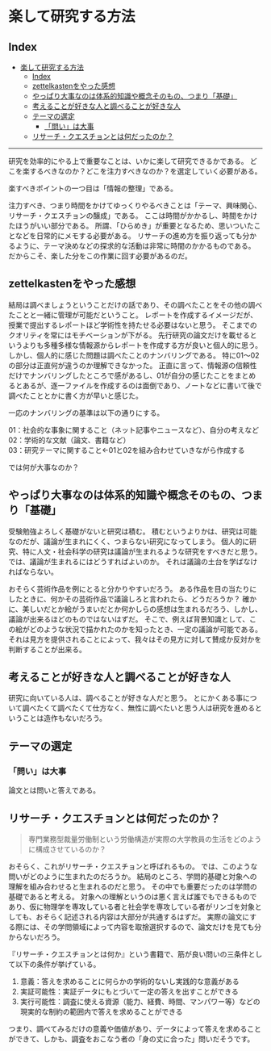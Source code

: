 # 楽して研究する方法

## Index

- [楽して研究する方法](#楽して研究する方法)
  - [Index](#index)
  - [zettelkastenをやった感想](#zettelkastenをやった感想)
  - [やっぱり大事なのは体系的知識や概念そのもの、つまり「基礎」](#やっぱり大事なのは体系的知識や概念そのものつまり基礎)
  - [考えることが好きな人と調べることが好きな人](#考えることが好きな人と調べることが好きな人)
  - [テーマの選定](#テーマの選定)
    - [「問い」は大事](#問いは大事)
  - [リサーチ・クエスチョンとは何だったのか？](#リサーチクエスチョンとは何だったのか)

---

研究を効率的にやる上で重要なことは、いかに楽して研究できるかである。
どこを楽するべきなのか？どこを注力すべきなのか？を選定していく必要がある。

楽すべきポイントの一つ目は「情報の整理」である。

注力すべき、つまり時間をかけてゆっくりやるべきことは「テーマ、興味関心、リサーチ・クエスチョンの醸成」である。
ここは時間がかかるし、時間をかけたほうがいい部分である。
所謂、「ひらめき」が重要となるため、思いついたことなどを日常的にメモする必要がある。
リサーチの進め方を振り返っても分かるように、テーマ決めなどの探求的な活動は非常に時間のかかるものである。
だからこそ、楽した分をこの作業に回す必要があるのだ。

## zettelkastenをやった感想

結局は調べましょうということだけの話であり、その調べたことをその他の調べたことと一緒に管理が可能だということ。
レポートを作成するイメージだが、授業で提出するレポートほど学術性を持たせる必要はないと思う。
そこまでのクオリティを常にはモチベーションが下がる。
先行研究の論文だけを載せるというよりも多種多様な情報源からレポートを作成する方が良いと個人的に思う。
しかし、個人的に感じた問題は調べたことのナンバリングである。
特に01～02の部分は正直何が違うのか理解できなかった。
正直に言って、情報源の信頼性だけでナンバリングしたところで感があるし、01が自分の感じたことをまとめるとあるが、逐一ファイルを作成するのは面倒であり、ノートなどに書いて後で調べたこととかに書く方が早いと感じた。

一応のナンバリングの基準は以下の通りにする。

01：社会的な事象に関すること（ネット記事やニュースなど）、自分の考えなど  
02：学術的な文献（論文、書籍など）  
03：研究テーマに関すること←01と02を組み合わせていきながら作成する

では何が大事なのか？

## やっぱり大事なのは体系的知識や概念そのもの、つまり「基礎」

受験勉強よろしく基礎がないと研究は積む。
積むというよりかは、研究は可能なのだが、議論が生まれにくく、つまらない研究になってしまう。
個人的に研究、特に人文・社会科学の研究は議論が生まれるような研究をすべきだと思う。
では、議論が生まれるにはどうすればよいのか。
それは議論の土台を学ばなければならない。

おそらく芸術作品を例にとると分かりやすいだろう。
ある作品を目の当たりにしたときに、何かその芸術作品で議論しろと言われたら、どうだろうか？
確かに、美しいだとか絵がうまいだとか何かしらの感想は生まれるだろう、しかし、議論が出来るほどのものではないはずだ。
そこで、例えば背景知識として、この絵がどのような状況で描かれたのかを知ったとき、一定の議論が可能である。
それは見方を提供されることによって、我々はその見方に対して賛成か反対かを判断することが出来る。

## 考えることが好きな人と調べることが好きな人

研究に向いている人は、調べることが好きな人だと思う。
とにかくある事について調べたくて調べたくて仕方なく、無性に調べたいと思う人は研究を進めるということは造作もないだろう。

## テーマの選定

### 「問い」は大事

論文とは問いと答えである。

## リサーチ・クエスチョンとは何だったのか？

> 専門業務型裁量労働制という労働構造が実際の大学教員の生活をどのように構成させているのか？

おそらく、これがリサーチ・クエスチョンと呼ばれるもの。
では、このような問いがどのように生まれたのだろうか。
結局のところ、学問的基礎と対象への理解を組み合わせると生まれるのだと思う。
その中でも重要だったのは学問の基礎であると考える。
対象への理解というのは悪く言えば誰でもできるものであり、仮に物理学を専攻している者と社会学を専攻している者がリンゴを対象としても、おそらく記述される内容は大部分が共通するはずだ。
実際の論文にする際には、その学問領域によって内容を取捨選択するので、論文だけを見ても分からないだろう。

『リサーチ・クエスチョンとは何か』という書籍で、筋が良い問いの三条件として以下の条件が挙げている。

1. 意義：答えを求めることに何らかの学術的ないし実践的な意義がある
2. 実証可能性：実証データにもとづいて一定の答えを出すことができる
3. 実行可能性：調査に使える資源（能力、経費、時間、マンパワー等）などの現実的な制約の範囲内で答えを求めることができる

つまり、調べてみるだけの意義や価値があり、データによって答えを求めることができて、しかも、調査をおこなう者の「身の丈に合った」問いだそうです。
